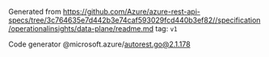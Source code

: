 Generated from https://github.com/Azure/azure-rest-api-specs/tree/3c764635e7d442b3e74caf593029fcd440b3ef82//specification/operationalinsights/data-plane/readme.md tag: `v1`

Code generator @microsoft.azure/autorest.go@2.1.178


